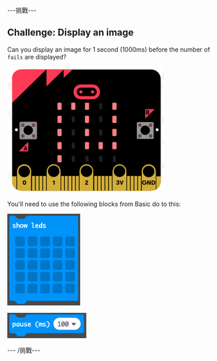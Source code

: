 \---挑戰\---

## Challenge: Display an image

Can you display an image for 1 second (1000ms) before the number of `fails` are displayed?

![截圖](images/frustration-start-img.png)

You'll need to use the following blocks from Basic do to this:

![截圖](images/frustration-blocks.png)

![截圖](images/frustration-blocks2.png)

\--- /挑戰\---